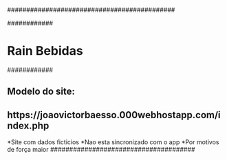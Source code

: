 ############################################

############<h1>Rain Bebidas</h1>############

<h2>Modelo do site:</h2>
<h2>https://joaovictorbaesso.000webhostapp.com/index.php</h3>

*Site com dados ficticios
*Nao esta sincronizado com o app
*Por motivos de força maior
######################################

